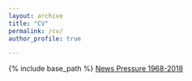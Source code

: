 ```yaml
---
layout: archive
title: "CV"
permalink: /cv/
author_profile: true

---
```


{% include base_path %}
[News Pressure 1968-2018](https://davidstro.github.io/David-Stromberg/files/newspressure_1968_2018.dta)
